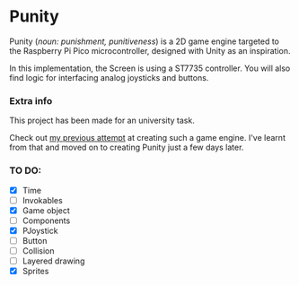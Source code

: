 # Punity
Punity (*noun: punishment, punitiveness*) is a 2D game 
engine targeted to the Raspberry Pi Pico microcontroller,
designed with Unity as an inspiration.

In this implementation, the Screen is using a ST7735
controller. You will also find logic for interfacing
analog joysticks and buttons.

### Extra info
This project has been made for an university task.

Check out [my previous attempt](https://github.com/extremq/pico_game/)
at creating such a game engine. I've learnt from that
and moved on to creating Punity just a few days later.

### TO DO:
- [x] Time
- [ ] Invokables
- [x] Game object
- [ ] Components
- [x] PJoystick
- [ ] Button
- [ ] Collision
- [ ] Layered drawing
- [x] Sprites

